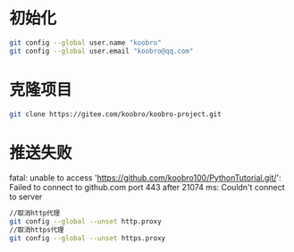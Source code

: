 



# 初始化

```bash
git config --global user.name "koobro"
git config --global user.email "koobro@qq.com"
```



# 克隆项目

```bash
git clone https://gitee.com/koobro/koobro-project.git
```



# 推送失败

fatal: unable to access 'https://github.com/koobro100/PythonTutorial.git/': Failed to connect to github.com port 443 after 21074 ms: Couldn't connect to server

```bash
//取消http代理
git config --global --unset http.proxy
//取消https代理 
git config --global --unset https.proxy
```

